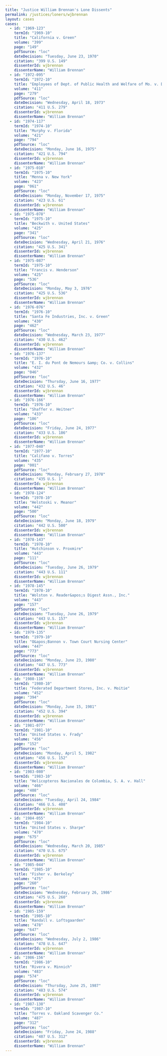 ```yaml
---
title: "Justice William Brennan's Lone Dissents"
permalink: /justices/loners/wjbrennan
layout: cases
cases:
  - id: "1969-123"
    termId: "1969-10"
    title: "California v. Green"
    volume: "399"
    page: "149"
    pdfSource: "loc"
    dateDecision: "Tuesday, June 23, 1970"
    citation: "399 U.S. 149"
    dissenterId: wjbrennan
    dissenterName: "William Brennan"
  - id: "1972-095"
    termId: "1972-10"
    title: "Employees of Dept. of Public Health and Welfare of Mo. v. Department of Public Health and Welfare of Mo."
    volume: "411"
    page: "279"
    pdfSource: "loc"
    dateDecision: "Wednesday, April 18, 1973"
    citation: "411 U.S. 279"
    dissenterId: wjbrennan
    dissenterName: "William Brennan"
  - id: "1974-117"
    termId: "1974-10"
    title: "Murphy v. Florida"
    volume: "421"
    page: "794"
    pdfSource: "loc"
    dateDecision: "Monday, June 16, 1975"
    citation: "421 U.S. 794"
    dissenterId: wjbrennan
    dissenterName: "William Brennan"
  - id: "1975-010"
    termId: "1975-10"
    title: "Menna v. New York"
    volume: "423"
    page: "061"
    pdfSource: "loc"
    dateDecision: "Monday, November 17, 1975"
    citation: "423 U.S. 61"
    dissenterId: wjbrennan
    dissenterName: "William Brennan"
  - id: "1975-078"
    termId: "1975-10"
    title: "Beckwith v. United States"
    volume: "425"
    page: "341"
    pdfSource: "loc"
    dateDecision: "Wednesday, April 21, 1976"
    citation: "425 U.S. 341"
    dissenterId: wjbrennan
    dissenterName: "William Brennan"
  - id: "1975-087"
    termId: "1975-10"
    title: "Francis v. Henderson"
    volume: "425"
    page: "536"
    pdfSource: "loc"
    dateDecision: "Monday, May 3, 1976"
    citation: "425 U.S. 536"
    dissenterId: wjbrennan
    dissenterName: "William Brennan"
  - id: "1976-076"
    termId: "1976-10"
    title: "Santa Fe Industries, Inc. v. Green"
    volume: "430"
    page: "462"
    pdfSource: "loc"
    dateDecision: "Wednesday, March 23, 1977"
    citation: "430 U.S. 462"
    dissenterId: wjbrennan
    dissenterName: "William Brennan"
  - id: "1976-137"
    termId: "1976-10"
    title: "E. I. du Pont de Nemours &amp; Co. v. Collins"
    volume: "432"
    page: "046"
    pdfSource: "loc"
    dateDecision: "Thursday, June 16, 1977"
    citation: "432 U.S. 46"
    dissenterId: wjbrennan
    dissenterName: "William Brennan"
  - id: "1976-166"
    termId: "1976-10"
    title: "Shaffer v. Heitner"
    volume: "433"
    page: "186"
    pdfSource: "loc"
    dateDecision: "Friday, June 24, 1977"
    citation: "433 U.S. 186"
    dissenterId: wjbrennan
    dissenterName: "William Brennan"
  - id: "1977-040"
    termId: "1977-10"
    title: "Califano v. Torres"
    volume: "435"
    page: "001"
    pdfSource: "loc"
    dateDecision: "Monday, February 27, 1978"
    citation: "435 U.S. 1"
    dissenterId: wjbrennan
    dissenterName: "William Brennan"
  - id: "1978-124"
    termId: "1978-10"
    title: "Helstoski v. Meanor"
    volume: "442"
    page: "500"
    pdfSource: "loc"
    dateDecision: "Monday, June 18, 1979"
    citation: "442 U.S. 500"
    dissenterId: wjbrennan
    dissenterName: "William Brennan"
  - id: "1978-143"
    termId: "1978-10"
    title: "Hutchinson v. Proxmire"
    volume: "443"
    page: "111"
    pdfSource: "loc"
    dateDecision: "Tuesday, June 26, 1979"
    citation: "443 U.S. 111"
    dissenterId: wjbrennan
    dissenterName: "William Brennan"
  - id: "1978-145"
    termId: "1978-10"
    title: "Wolston v. Reader&apos;s Digest Assn., Inc."
    volume: "443"
    page: "157"
    pdfSource: "loc"
    dateDecision: "Tuesday, June 26, 1979"
    citation: "443 U.S. 157"
    dissenterId: wjbrennan
    dissenterName: "William Brennan"
  - id: "1979-135"
    termId: "1979-10"
    title: "O&apos;Bannon v. Town Court Nursing Center"
    volume: "447"
    page: "773"
    pdfSource: "loc"
    dateDecision: "Monday, June 23, 1980"
    citation: "447 U.S. 773"
    dissenterId: wjbrennan
    dissenterName: "William Brennan"
  - id: "1980-116"
    termId: "1980-10"
    title: "Federated Department Stores, Inc. v. Moitie"
    volume: "452"
    page: "394"
    pdfSource: "loc"
    dateDecision: "Monday, June 15, 1981"
    citation: "452 U.S. 394"
    dissenterId: wjbrennan
    dissenterName: "William Brennan"
  - id: "1981-077"
    termId: "1981-10"
    title: "United States v. Frady"
    volume: "456"
    page: "152"
    pdfSource: "loc"
    dateDecision: "Monday, April 5, 1982"
    citation: "456 U.S. 152"
    dissenterId: wjbrennan
    dissenterName: "William Brennan"
  - id: "1983-080"
    termId: "1983-10"
    title: "Helicopteros Nacionales de Colombia, S. A. v. Hall"
    volume: "466"
    page: "408"
    pdfSource: "loc"
    dateDecision: "Tuesday, April 24, 1984"
    citation: "466 U.S. 408"
    dissenterId: wjbrennan
    dissenterName: "William Brennan"
  - id: "1984-055"
    termId: "1984-10"
    title: "United States v. Sharpe"
    volume: "470"
    page: "675"
    pdfSource: "loc"
    dateDecision: "Wednesday, March 20, 1985"
    citation: "470 U.S. 675"
    dissenterId: wjbrennan
    dissenterName: "William Brennan"
  - id: "1985-044"
    termId: "1985-10"
    title: "Fisher v. Berkeley"
    volume: "475"
    page: "260"
    pdfSource: "loc"
    dateDecision: "Wednesday, February 26, 1986"
    citation: "475 U.S. 260"
    dissenterId: wjbrennan
    dissenterName: "William Brennan"
  - id: "1985-159"
    termId: "1985-10"
    title: "Randall v. Loftsgaarden"
    volume: "478"
    page: "647"
    pdfSource: "loc"
    dateDecision: "Wednesday, July 2, 1986"
    citation: "478 U.S. 647"
    dissenterId: wjbrennan
    dissenterName: "William Brennan"
  - id: "1986-156"
    termId: "1986-10"
    title: "Rivera v. Minnich"
    volume: "483"
    page: "574"
    pdfSource: "loc"
    dateDecision: "Thursday, June 25, 1987"
    citation: "483 U.S. 574"
    dissenterId: wjbrennan
    dissenterName: "William Brennan"
  - id: "1987-138"
    termId: "1987-10"
    title: "Torres v. Oakland Scavenger Co."
    volume: "487"
    page: "312"
    pdfSource: "loc"
    dateDecision: "Friday, June 24, 1988"
    citation: "487 U.S. 312"
    dissenterId: wjbrennan
    dissenterName: "William Brennan"
---
```

